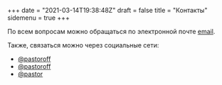 +++
date = "2021-03-14T19:38:48Z"
draft = false
title = "Контакты"
sidemenu = true
+++

По всем вопросам можно обращаться по электронной почте <a href="mailto:viruszold@mail.ru">email</a>.

Также, связаться можно через социальные сети:

<ul class="fa-ul">
  <li>
    <a href="https://twitter.com/pastoroff" target="_blank"><i class="fa fa-twitter-square fa-lg"></i>@pastoroff</a>
  </li>
  <li>
    <a href="https://instagram.com/pastoroff" target="_blank"><i class="fa fa-instagram fa-lg"></i>@pastoroff</a>
  </li>
  <li>
    <a href="https://github.com/pastor" target="_blank"><i class="fa fa-github-square fa-lg"></i>@pastor</a>
  </li>
</ul>